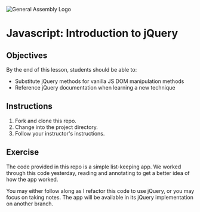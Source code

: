 ![General Assembly Logo](http://i.imgur.com/ke8USTq.png)

# Javascript: Introduction to jQuery

## Objectives

By the end of this lesson, students should be able to:

* Substitute jQuery methods for vanilla JS DOM manipulation methods
* Reference jQuery documentation when learning a new technique

## Instructions

1. Fork and clone this repo.
1. Change into the project directory.
1. Follow your instructor's instructions.

## Exercise

The code provided in this repo is a simple list-keeping app. We worked through this code yesterday, reading and annotating to get a better idea of how the app worked.

You may either follow along as I refactor this code to use jQuery, or you may focus on taking notes. The app will be available in its jQuery implementation on another branch.
